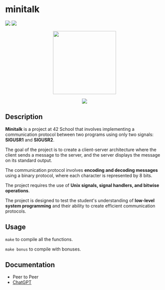 # minitalk

![](https://img.shields.io/badge/Language-C-blue)
![](https://img.shields.io/badge/School-42-black)

<p align=center>
  <img width="200" height="200" src="https://github.com/byaliego/42-project-badges/blob/main/badges/minitalkm.png"/>
</p>
<p align="center">
 <img src="https://img.shields.io/badge/Puntuation-125%2F100-brightgreen">
</p>

## Description

**Minitalk** is a project at 42 School that involves implementing a communication protocol between two programs using only two signals: **SIGUSR1** and **SIGUSR2**.

The goal of the project is to create a client-server architecture where the client sends a message to the server, and the server displays the message on its standard output.

The communication protocol involves **encoding and decoding messages** using a binary protocol, where each character is represented by 8 bits.

The project requires the use of **Unix signals, signal handlers, and bitwise operations**.

The project is designed to test the student's understanding of **low-level system programming** and their ability to create efficient communication protocols.

## Usage

``make`` to compile all the functions.

``make bonus`` to compile with bonuses.

## Documentation

* Peer to Peer
* [ChatGPT](https://chat.openai.com/)